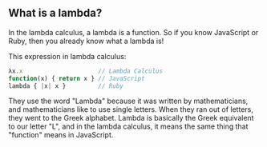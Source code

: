 What is a lambda?
-----------------

In the lambda calculus, a lambda is a function. So if you know JavaScript
or Ruby, then you already know what a lambda is!

This expression in lambda calculus:

```js
λx.x                     // Lambda Calculus
function(x) { return x } // JavaScript
lambda { |x| x }         // Ruby
```

<aside>
They use the word "Lambda" because it was written by mathematicians,
and mathematicians like to use single letters. When they ran out of letters,
they went to the Greek alphabet. Lambda is basically the Greek equivalent to
our letter "L", and in the lambda calculus, it means the same thing that
"function" means in JavaScript.
</details>


